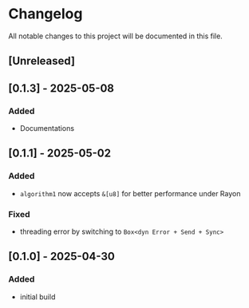 # Changelog

All notable changes to this project will be documented in this file.

## [Unreleased]

## [0.1.3] - 2025-05-08

### Added

- Documentations

## [0.1.1] - 2025-05-02

### Added

- `algorithm1` now accepts `&[u8]` for better performance under Rayon

### Fixed

- threading error by switching to `Box<dyn Error + Send + Sync>`

## [0.1.0] - 2025-04-30

### Added

- initial build
